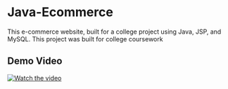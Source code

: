 # Java-Ecommerce
This e-commerce website, built for a college project using Java, JSP, and MySQL. 
This project was built for college coursework

## Demo Video
[![Watch the video](https://img.youtube.com/vi/6diwmul_VFQ/maxresdefault.jpg)](https://youtu.be/6diwmul_VFQ)
